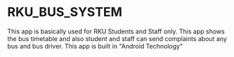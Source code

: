 # RKU_BUS_SYSTEM
This app is basically used for RKU Students and Staff only. This app shows the bus timetable and also student and staff can send complaints about any bus and bus driver. This app is built in "Android Technology"
